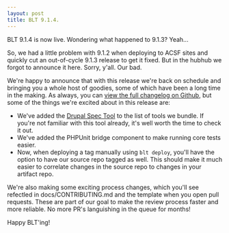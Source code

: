 ```yaml
---
layout: post
title: BLT 9.1.4.
---
```


BLT 9.1.4 is now live. Wondering what happened to 9.1.3? Yeah...

So, we had a little problem with 9.1.2 when deploying to ACSF sites and quickly cut an out-of-cycle 9.1.3 release to get it fixed. But in the hubhub we forgot to announce it here. Sorry, y'all. Our bad.

We're happy to announce that with this release we're back on schedule and bringing you a whole host of goodies, some of which have been a long time in the making. As always, you can [view the full changelog on Github](https://github.com/acquia/blt/compare/9.1.3...9.1.4), but some of the things we're excited about in this release are:

* We've added the [Drupal Spec Tool](https://github.com/acquia/drupal-spec-tool) to the list of tools we bundle. If you're not familiar with this tool already, it's well worth the time to check it out.
* We've added the PHPUnit bridge component to make running core tests easier.
* Now, when deploying a tag manually using `blt deploy`, you'll have the option to have our source repo tagged as well. This should make it much easier to correlate changes in the source repo to changes in your artifact repo.

We're also making some exciting process changes, which you'll see refectled in docs/CONTRIBUTING.md and the template when you open pull requests. These are part of our goal to make the review process faster and more reliable. No more PR's languishing in the queue for months!

Happy BLT'ing!